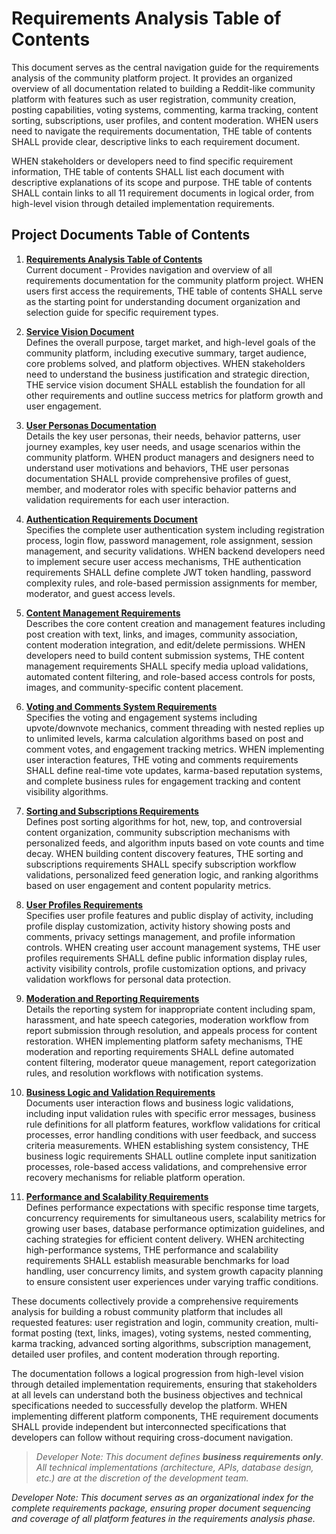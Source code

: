 # Requirements Analysis Table of Contents

This document serves as the central navigation guide for the requirements analysis of the community platform project. It provides an organized overview of all documentation related to building a Reddit-like community platform with features such as user registration, community creation, posting capabilities, voting systems, commenting, karma tracking, content sorting, subscriptions, user profiles, and content moderation. WHEN users need to navigate the requirements documentation, THE table of contents SHALL provide clear, descriptive links to each requirement document.

WHEN stakeholders or developers need to find specific requirement information, THE table of contents SHALL list each document with descriptive explanations of its scope and purpose. THE table of contents SHALL contain links to all 11 requirement documents in logical order, from high-level vision through detailed implementation requirements.

## Project Documents Table of Contents

1. **[Requirements Analysis Table of Contents](./00-toc.md)**  
   Current document - Provides navigation and overview of all requirements documentation for the community platform project. WHEN users first access the requirements, THE table of contents SHALL serve as the starting point for understanding document organization and selection guide for specific requirement types.

2. **[Service Vision Document](./01-service-vision.md)**  
   Defines the overall purpose, target market, and high-level goals of the community platform, including executive summary, target audience, core problems solved, and platform objectives. WHEN stakeholders need to understand the business justification and strategic direction, THE service vision document SHALL establish the foundation for all other requirements and outline success metrics for platform growth and user engagement.

3. **[User Personas Documentation](./02-user-personas.md)**  
   Details the key user personas, their needs, behavior patterns, user journey examples, key user needs, and usage scenarios within the community platform. WHEN product managers and designers need to understand user motivations and behaviors, THE user personas documentation SHALL provide comprehensive profiles of guest, member, and moderator roles with specific behavior patterns and validation requirements for each user interaction.

4. **[Authentication Requirements Document](./03-authentication-requirements.md)**  
   Specifies the complete user authentication system including registration process, login flow, password management, role assignment, session management, and security validations. WHEN backend developers need to implement secure user access mechanisms, THE authentication requirements SHALL define complete JWT token handling, password complexity rules, and role-based permission assignments for member, moderator, and guest access levels.

5. **[Content Management Requirements](./04-content-management.md)**  
   Describes the core content creation and management features including post creation with text, links, and images, community association, content moderation integration, and edit/delete permissions. WHEN developers need to build content submission systems, THE content management requirements SHALL specify media upload validations, automated content filtering, and role-based access controls for posts, images, and community-specific content placement.

6. **[Voting and Comments System Requirements](./05-voting-comments-system.md)**  
   Specifies the voting and engagement systems including upvote/downvote mechanics, comment threading with nested replies up to unlimited levels, karma calculation algorithms based on post and comment votes, and engagement tracking metrics. WHEN implementing user interaction features, THE voting and comments requirements SHALL define real-time vote updates, karma-based reputation systems, and complete business rules for engagement tracking and content visibility algorithms.

7. **[Sorting and Subscriptions Requirements](./06-sorting-subscriptions.md)**  
   Defines post sorting algorithms for hot, new, top, and controversial content organization, community subscription mechanisms with personalized feeds, and algorithm inputs based on vote counts and time decay. WHEN building content discovery features, THE sorting and subscriptions requirements SHALL specify subscription workflow validations, personalized feed generation logic, and ranking algorithms based on user engagement and content popularity metrics.

8. **[User Profiles Requirements](./07-user-profiles.md)**  
   Specifies user profile features and public display of activity, including profile display customization, activity history showing posts and comments, privacy settings management, and profile information controls. WHEN creating user account management systems, THE user profiles requirements SHALL define public information display rules, activity visibility controls, profile customization options, and privacy validation workflows for personal data protection.

9. **[Moderation and Reporting Requirements](./08-moderation-reporting.md)**  
   Details the reporting system for inappropriate content including spam, harassment, and hate speech categories, moderation workflow from report submission through resolution, and appeals process for content restoration. WHEN implementing platform safety mechanisms, THE moderation and reporting requirements SHALL define automated content filtering, moderator queue management, report categorization rules, and resolution workflows with notification systems.

10. **[Business Logic and Validation Requirements](./09-business-logic-validation.md)**    
    Documents user interaction flows and business logic validations, including input validation rules with specific error messages, business rule definitions for all platform features, workflow validations for critical processes, error handling conditions with user feedback, and success criteria measurements. WHEN establishing system consistency, THE business logic requirements SHALL outline complete input sanitization processes, role-based access validations, and comprehensive error recovery mechanisms for reliable platform operation.

11. **[Performance and Scalability Requirements](./10-performance-scalability.md)**    
    Defines performance expectations with specific response time targets, concurrency requirements for simultaneous users, scalability metrics for growing user bases, database performance optimization guidelines, and caching strategies for efficient content delivery. WHEN architecting high-performance systems, THE performance and scalability requirements SHALL establish measurable benchmarks for load handling, user concurrency limits, and system growth capacity planning to ensure consistent user experiences under varying traffic conditions.

These documents collectively provide a comprehensive requirements analysis for building a robust community platform that includes all requested features: user registration and login, community creation, multi-format posting (text, links, images), voting systems, nested commenting, karma tracking, advanced sorting algorithms, subscription management, detailed user profiles, and content moderation through reporting.

The documentation follows a logical progression from high-level vision through detailed implementation requirements, ensuring that stakeholders at all levels can understand both the business objectives and technical specifications needed to successfully develop the platform. WHEN implementing different platform components, THE requirement documents SHALL provide independent but interconnected specifications that developers can follow without requiring cross-document navigation.

> *Developer Note: This document defines **business requirements only**. All technical implementations (architecture, APIs, database design, etc.) are at the discretion of the development team.*

*Developer Note: This document serves as an organizational index for the complete requirements package, ensuring proper document sequencing and coverage of all platform features in the requirements analysis phase.*